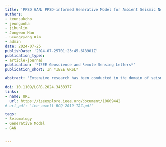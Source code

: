 ```yaml
---
title: 'PPSD GAN: PPSD-informed Generative Model for Ambient Seismic Noise Synthesizing'
authors:
- keunsukcho
- jeongunha
- jihunlim
- Jongwon Han
- Seungryong Kim
- admin
date: 2024-07-25
publishDate: '2024-07-25T01:23:45.678901Z'
publication_types:
- article-journal
publication: '*IEEE Geoscience and Remote Sensing Letters*'
publication_short: In *IEEE GRSL*

abstract: 'Extensive research has been conducted in the domain of seismic noise to enhance the quality of seismic signals. However, despite these efforts, a notable gap exists in the literature concerning the physical properties of seismic noise with rigorous quantitative assessment methodologies for its characterization. Therefore, we suggest our data-driven generative model PPSD GAN, unconditional WGAN-GP framework which is trained with the PPSD loss. We define a metric PPSD score for evaluation by leveraging the information contained in the PPSD histogram. We used two distinct datasets sampled from noisy and quiet areas in our study. Compared with previous approaches, PPSD GAN achieved 9.6-24.3% higher PPSD scores compared to the existing models in both regions. The waveform generated by PPSD GAN is visually similar to the actual waveform. Also, the experimental result shows that our model succeeded in learning the regional characteristics.'

doi: 10.1109/LGRS.2024.3433377
links:
- name: URL
  url: https://ieeexplore.ieee.org/document/10609442
# url_pdf: 'lee-powell-BCQ-2019-TAC.pdf'

tags:
- Seismology
- Generative Model
- GAN


---
```

